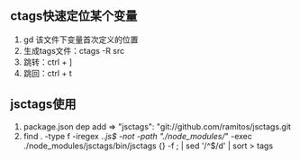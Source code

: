## ctags快速定位某个变量
1. gd 该文件下变量首次定义的位置
2. 生成tags文件：ctags -R src
3. 跳转：ctrl + ]
4. 跳回：ctrl + t

## jsctags使用
1. package.json dep add  => "jsctags": "git://github.com/ramitos/jsctags.git
2. find . -type f -iregex .*\.js$ -not -path "./node_modules/*" -exec ./node_modules/jsctags/bin/jsctags {} -f \; | sed '/^$/d' | sort > tags
